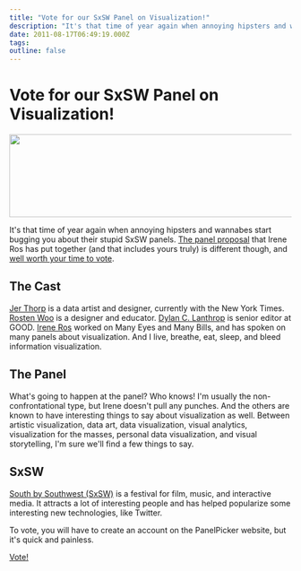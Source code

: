 ```yaml
---
title: "Vote for our SxSW Panel on Visualization!"
description: "It's that time of year again when annoying hipsters and wannabes start bugging you about their stupid SxSW panels. The panel proposal that Irene Ros has put together (and that includes yours truly) is different though, and well worth your time to vote."
date: 2011-08-17T06:49:19.000Z
tags: 
outline: false
---
```


# Vote for our SxSW Panel on Visualization!

<p class="img"><a href="http://eagereyes.org/blog/2011/sxsw"><img src="http://eagereyes.org/media/2011/sxsw.png" alt="" width="600" height="148" /></a></p>
It's that time of year again when annoying hipsters and wannabes start bugging you about their stupid SxSW panels. <a href="http://longlivedatavis.com/">The panel proposal</a> that Irene Ros has put together (and that includes yours truly) is different though, and <a href="http://panelpicker.sxsw.com/ideas/view/11637">well worth your time to vote</a>.<!--more-->
<h2 id="the_cast">The Cast</h2>
<a href="http://blprnt.com/">Jer Thorp</a> is a data artist and designer, currently with the New York Times. <a href="http://wehavenoart.net/">Rosten Woo</a> is a designer and educator. <a href="http://unequal-design.com/">Dylan C. Lanthrop</a> is senior editor at GOOD. <a href="http://ireneros.com/">Irene Ros</a> worked on Many Eyes and Many Bills, and has spoken on many panels about visualization. And I live, breathe, eat, sleep, and bleed information visualization.
<h2 id="the_panel">The Panel</h2>
What's going to happen at the panel? Who knows! I'm usually the non-confrontational type, but Irene doesn't pull any punches. And the others are known to have interesting things to say about visualization as well. Between artistic visualization, data art, data visualization, visual analytics, visualization for the masses, personal data visualization, and visual storytelling, I'm sure we'll find a few things to say.
<h2 id="sxsw">SxSW</h2>
<a href="http://sxsw.com/">South by Southwest (SxSW)</a> is a festival for film, music, and interactive media. It attracts a lot of interesting people and has helped popularize some interesting new technologies, like Twitter.

To vote, you will have to create an account on the PanelPicker website, but it's quick and painless.

<a href="http://longlivedatavis.com/">Vote!</a>



